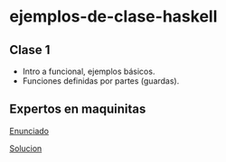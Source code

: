 # ejemplos-de-clase-haskell

## Clase 1
- Intro a funcional, ejemplos básicos.
- Funciones definidas por partes (guardas).

## Expertos en maquinitas
[Enunciado](https://drive.google.com/open?id=1y4SR2N6vIMKcXkZflbT_O_3qXBTol0SPLbz0cTQLxIk)

[Solucion](https://github.com/pdep-mit/pdep-mit-resueltos/blob/master/Expertos_en_maquinitas-clase_dise%C3%B1osa.hs)
